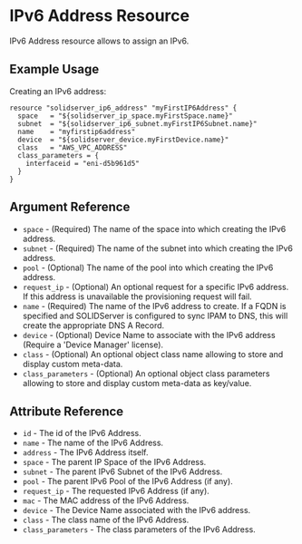 # IPv6 Address Resource

IPv6 Address resource allows to assign an IPv6.

## Example Usage

Creating an IPv6 address:
```
resource "solidserver_ip6_address" "myFirstIP6Address" {
  space   = "${solidserver_ip_space.myFirstSpace.name}"
  subnet  = "${solidserver_ip6_subnet.myFirstIP6Subnet.name}"
  name    = "myfirstip6address"
  device  = "${solidserver_device.myFirstDevice.name}"
  class   = "AWS_VPC_ADDRESS"
  class_parameters = {
    interfaceid = "eni-d5b961d5"
  }
}
```

## Argument Reference

* `space` - (Required) The name of the space into which creating the IPv6 address.
* `subnet` - (Required) The name of the subnet into which creating the IPv6 address.
* `pool` - (Optional) The name of the pool into which creating the IPv6 address.
* `request_ip` - (Optional) An optional request for a specific IPv6 address. If this address is unavailable the provisioning request will fail.
* `name` - (Required) The name of the IPv6 address to create. If a FQDN is specified and SOLIDServer is configured to sync IPAM to DNS, this will create the appropriate DNS A Record.
* `device` - (Optional) Device Name to associate with the IPv6 address (Require a 'Device Manager' license).
* `class` - (Optional) An optional object class name allowing to store and display custom meta-data.
* `class_parameters` - (Optional) An optional object class parameters allowing to store and display custom meta-data as key/value.

## Attribute Reference

* `id` - The id of the IPv6 Address.
* `name` - The name of the IPv6 Address.
* `address` - The IPv6 Address itself.
* `space` - The parent IP Space of the IPv6 Address.
* `subnet` - The parent IPv6 Subnet of the IPv6 Address.
* `pool` - The parent IPv6 Pool of the IPv6 Address (if any).
* `request_ip` - The requested IPv6 Address (if any).
* `mac` - The MAC address of the IPv6 Address.
* `device` - The Device Name associated with the IPv6 address.
* `class` - The class name of the IPv6 Address.
* `class_parameters` - The class parameters of the IPv6 Address.